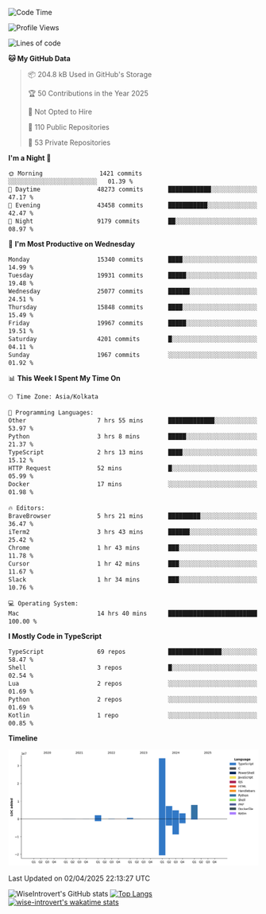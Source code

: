 <!--START_SECTION:waka-->
![Code Time](http://img.shields.io/badge/Code%20Time-2%2C314%20hrs%203%20mins-blue)

![Profile Views](http://img.shields.io/badge/Profile%20Views-0-blue)

![Lines of code](https://img.shields.io/badge/From%20Hello%20World%20I%27ve%20Written-60.3%20million%20lines%20of%20code-blue)

**🐱 My GitHub Data** 

> 📦 204.8 kB Used in GitHub's Storage 
 > 
> 🏆 50 Contributions in the Year 2025
 > 
> 🚫 Not Opted to Hire
 > 
> 📜 110 Public Repositories 
 > 
> 🔑 53 Private Repositories 
 > 
**I'm a Night 🦉** 

```text
🌞 Morning                1421 commits        ░░░░░░░░░░░░░░░░░░░░░░░░░   01.39 % 
🌆 Daytime                48273 commits       ████████████░░░░░░░░░░░░░   47.17 % 
🌃 Evening                43458 commits       ███████████░░░░░░░░░░░░░░   42.47 % 
🌙 Night                  9179 commits        ██░░░░░░░░░░░░░░░░░░░░░░░   08.97 % 
```
📅 **I'm Most Productive on Wednesday** 

```text
Monday                   15340 commits       ████░░░░░░░░░░░░░░░░░░░░░   14.99 % 
Tuesday                  19931 commits       █████░░░░░░░░░░░░░░░░░░░░   19.48 % 
Wednesday                25077 commits       ██████░░░░░░░░░░░░░░░░░░░   24.51 % 
Thursday                 15848 commits       ████░░░░░░░░░░░░░░░░░░░░░   15.49 % 
Friday                   19967 commits       █████░░░░░░░░░░░░░░░░░░░░   19.51 % 
Saturday                 4201 commits        █░░░░░░░░░░░░░░░░░░░░░░░░   04.11 % 
Sunday                   1967 commits        ░░░░░░░░░░░░░░░░░░░░░░░░░   01.92 % 
```


📊 **This Week I Spent My Time On** 

```text
🕑︎ Time Zone: Asia/Kolkata

💬 Programming Languages: 
Other                    7 hrs 55 mins       █████████████░░░░░░░░░░░░   53.97 % 
Python                   3 hrs 8 mins        █████░░░░░░░░░░░░░░░░░░░░   21.37 % 
TypeScript               2 hrs 13 mins       ████░░░░░░░░░░░░░░░░░░░░░   15.12 % 
HTTP Request             52 mins             █░░░░░░░░░░░░░░░░░░░░░░░░   05.99 % 
Docker                   17 mins             ░░░░░░░░░░░░░░░░░░░░░░░░░   01.98 % 

🔥 Editors: 
BraveBrowser             5 hrs 21 mins       █████████░░░░░░░░░░░░░░░░   36.47 % 
iTerm2                   3 hrs 43 mins       ██████░░░░░░░░░░░░░░░░░░░   25.42 % 
Chrome                   1 hr 43 mins        ███░░░░░░░░░░░░░░░░░░░░░░   11.78 % 
Cursor                   1 hr 42 mins        ███░░░░░░░░░░░░░░░░░░░░░░   11.67 % 
Slack                    1 hr 34 mins        ███░░░░░░░░░░░░░░░░░░░░░░   10.76 % 

💻 Operating System: 
Mac                      14 hrs 40 mins      █████████████████████████   100.00 % 
```

**I Mostly Code in TypeScript** 

```text
TypeScript               69 repos            ███████████████░░░░░░░░░░   58.47 % 
Shell                    3 repos             █░░░░░░░░░░░░░░░░░░░░░░░░   02.54 % 
Lua                      2 repos             ░░░░░░░░░░░░░░░░░░░░░░░░░   01.69 % 
Python                   2 repos             ░░░░░░░░░░░░░░░░░░░░░░░░░   01.69 % 
Kotlin                   1 repo              ░░░░░░░░░░░░░░░░░░░░░░░░░   00.85 % 
```



**Timeline**

![Lines of Code chart](https://raw.githubusercontent.com/wise-introvert/wise-introvert/master/assets/bar_graph.png)


 Last Updated on 02/04/2025 22:13:27 UTC
<!--END_SECTION:waka-->

![WiseIntrovert's GitHub stats](https://github-readme-stats.vercel.app/api?username=wise-introvert&count_private=true&show_icons=true)
[![Top Langs](https://github-readme-stats.vercel.app/api/top-langs/?username=wise-introvert&langs_count=10)](https://github.com/anuraghazra/github-readme-stats)
[![wise-introvert's wakatime stats](https://github-readme-stats.vercel.app/api/wakatime?username=wiseintrovert)](https://github.com/anuraghazra/github-readme-stats)
